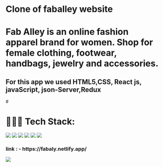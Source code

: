 <h1>Clone of faballey website </h1>


# Fab Alley is an online fashion apparel brand for women. Shop for female clothing, footwear, handbags, jewelry and accessories.
<h2>
For this app we used HTML5,CSS, React js, javaScript, json-Server,Redux
</h2>

#<h1> 🧑🏻‍💻 Tech Stack: </h1>
<p>
  <img src="https://img.icons8.com/external-tal-revivo-shadow-tal-revivo/90/000000/external-html-5-is-a-software-solution-stack-that-defines-the-properties-and-behaviors-of-web-page-logo-shadow-tal-revivo.png"/>
  <img src="https://img.icons8.com/color/96/000000/css3.png"/>
  <img src="https://img.icons8.com/color/96/000000/javascript--v2.png"/>
  <img src="https://img.icons8.com/external-tal-revivo-color-tal-revivo/96/000000/external-react-a-javascript-library-for-building-user-interfaces-logo-color-tal-revivo.png"/>
<img src="https://img.icons8.com/color/96/000000/redux.png"/>
  <img src="https://img.icons8.com/color/96/000000/json-download.png"/>

</p>

<h3>
link : - https://fabaly.netlify.app/
</h3>

<img src="https://github.com/Satya12325/faballey/blob/master/screencapture-faballeyclone-herokuapp-2022-03-16-19_10_21.png"/>
